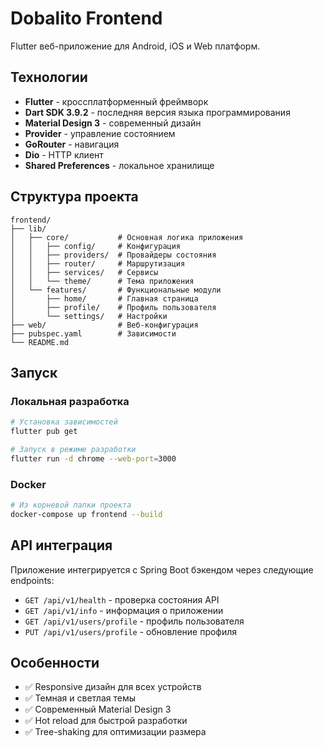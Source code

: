 # Dobalito Frontend

Flutter веб-приложение для Android, iOS и Web платформ.

## Технологии

- **Flutter** - кроссплатформенный фреймворк
- **Dart SDK 3.9.2** - последняя версия языка программирования
- **Material Design 3** - современный дизайн
- **Provider** - управление состоянием
- **GoRouter** - навигация
- **Dio** - HTTP клиент
- **Shared Preferences** - локальное хранилище

## Структура проекта

```
frontend/
├── lib/
│   ├── core/           # Основная логика приложения
│   │   ├── config/     # Конфигурация
│   │   ├── providers/  # Провайдеры состояния
│   │   ├── router/     # Маршрутизация
│   │   ├── services/   # Сервисы
│   │   └── theme/      # Тема приложения
│   └── features/       # Функциональные модули
│       ├── home/       # Главная страница
│       ├── profile/    # Профиль пользователя
│       └── settings/   # Настройки
├── web/                # Веб-конфигурация
├── pubspec.yaml        # Зависимости
└── README.md
```

## Запуск

### Локальная разработка

```bash
# Установка зависимостей
flutter pub get

# Запуск в режиме разработки
flutter run -d chrome --web-port=3000
```

### Docker

```bash
# Из корневой папки проекта
docker-compose up frontend --build
```

## API интеграция

Приложение интегрируется с Spring Boot бэкендом через следующие endpoints:

- `GET /api/v1/health` - проверка состояния API
- `GET /api/v1/info` - информация о приложении
- `GET /api/v1/users/profile` - профиль пользователя
- `PUT /api/v1/users/profile` - обновление профиля

## Особенности

- ✅ Responsive дизайн для всех устройств
- ✅ Темная и светлая темы
- ✅ Современный Material Design 3
- ✅ Hot reload для быстрой разработки
- ✅ Tree-shaking для оптимизации размера
